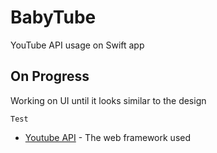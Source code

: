 # BabyTube
YouTube API usage on Swift app
## On Progress
Working on UI until it looks similar to the design
```
Test
```
* [Youtube API](http://www.youtube.com) - The web framework used
